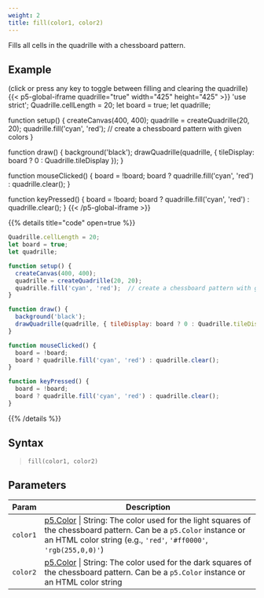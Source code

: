 ```yaml
---
weight: 2
title: fill(color1, color2)
---
```


Fills all cells in the quadrille with a chessboard pattern.

## Example

(click or press any key to toggle between filling and clearing the quadrille)\
{{< p5-global-iframe quadrille="true" width="425" height="425" >}}
'use strict';
Quadrille.cellLength = 20;
let board = true;
let quadrille;

function setup() {
  createCanvas(400, 400);
  quadrille = createQuadrille(20, 20);
  quadrille.fill('cyan', 'red');  // create a chessboard pattern with given colors
}

function draw() {
  background('black');
  drawQuadrille(quadrille, { tileDisplay: board ? 0 : Quadrille.tileDisplay });
}

function mouseClicked() {
  board = !board;
  board ? quadrille.fill('cyan', 'red') : quadrille.clear();
}

function keyPressed() {
  board = !board;
  board ? quadrille.fill('cyan', 'red') : quadrille.clear();
}
{{< /p5-global-iframe >}}

{{% details title="code" open=true %}}
```js
Quadrille.cellLength = 20;
let board = true;
let quadrille;

function setup() {
  createCanvas(400, 400);
  quadrille = createQuadrille(20, 20);
  quadrille.fill('cyan', 'red');  // create a chessboard pattern with given colors
}

function draw() {
  background('black');
  drawQuadrille(quadrille, { tileDisplay: board ? 0 : Quadrille.tileDisplay });
}

function mouseClicked() {
  board = !board;
  board ? quadrille.fill('cyan', 'red') : quadrille.clear();
}

function keyPressed() {
  board = !board;
  board ? quadrille.fill('cyan', 'red') : quadrille.clear();
}
```
{{% /details %}}

## Syntax

> `fill(color1, color2)`

## Parameters

| Param  | Description                                                                                    |
|--------|------------------------------------------------------------------------------------------------|
| `color1` | [p5.Color](https://p5js.org/reference/#/p5.Color) \| String: The color used for the light squares of the chessboard pattern. Can be a `p5.Color` instance or an HTML color string (e.g., `'red'`, `'#ff0000'`, `'rgb(255,0,0)'`) |
| `color2` | [p5.Color](https://p5js.org/reference/#/p5.Color) \| String: The color used for the dark squares of the chessboard pattern. Can be a `p5.Color` instance or an HTML color string                                                |